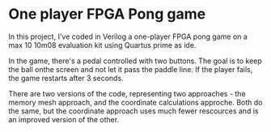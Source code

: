 # One player FPGA Pong game

In this project, I've coded in Verilog a one-player FPGA pong game on a max 10 10m08 evaluation kit using Quartus prime as ide.

In the game, there's a pedal controlled with two buttons. The goal is to keep the ball onthe screen and not let it pass the paddle line.
If the player fails, the game restarts after 3 seconds.

There are two versions of the code, representing two approaches - the memory mesh approach, and the coordinate calculations approche. 
Both do the same, but the coordinate approach uses much fewer rescources and is an improved version of the other.
